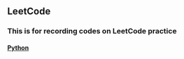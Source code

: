 ## LeetCode

### This is for recording codes on LeetCode practice

#### [Python](https://github.com/shendeguize/LeetCode/tree/master/Python)
